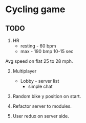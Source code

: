 # Cycling game

## TODO
1. HR
    - resting - 60 bpm     
    - max - 190 bmp 10-15 sec

Avg speed on flat 25 to 28 mph.

2. Multiplayer
    - Lobby - server list
        + simple chat

3. Random bike y position on start.
4. Refactor server to modules.
5. User redux on server side.
